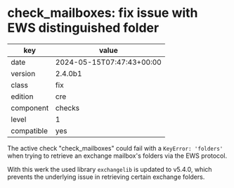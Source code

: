 [//]: # (werk v2)
# check_mailboxes: fix issue with EWS distinguished folder

key        | value
---------- | ---
date       | 2024-05-15T07:47:43+00:00
version    | 2.4.0b1
class      | fix
edition    | cre
component  | checks
level      | 1
compatible | yes

The active check "check_mailboxes" could fail with a `KeyError: 'folders'` when trying to retrieve an exchange mailbox's folders via the EWS protocol.

With this werk the used library `exchangelib` is updated to v5.4.0, which prevents the underlying issue in retrieving certain exchange folders.
